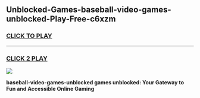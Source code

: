 
## Unblocked-Games-baseball-video-games-unblocked-Play-Free-c6xzm
<h3>
<a href="https://premium76.site?title=baseball-video-games-unblocked&ref=23A">CLICK TO PLAY</a></h3>
<hr>

<h3>
<a href="https://premium76.site?title=baseball-video-games-unblocked&ref=23A">CLICK 2 PLAY</a>
  
</h3>

<a href="https://premium76.site?title=baseball-video-games-unblocked&ref=23A"><img src="https://clearcache.store/games.png"></a>


**baseball-video-games-unblocked games unblocked: Your Gateway to Fun and Accessible Online Gaming**
